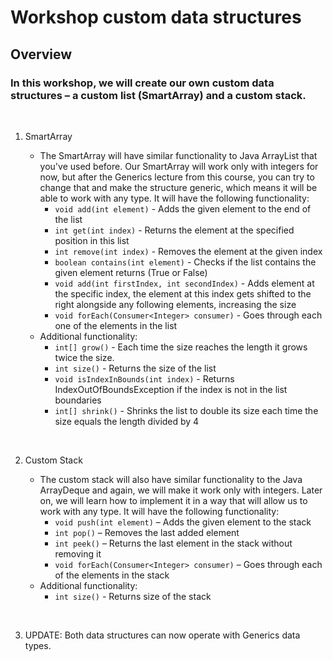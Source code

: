 # Workshop custom data structures</br>

## Overview </br>

### In this workshop, we will create our own custom data structures – a custom list (SmartArray) and a custom stack.
</br>

1. SmartArray

   * The SmartArray will have similar functionality to Java ArrayList that you've used before. 
Our SmartArray will work only with integers for now, but after the Generics lecture from this course, 
you can try to change that and make the structure generic, which means it will be able to work with any type. 
It will have the following functionality:</br>
     * ```void add(int element)``` - Adds the given element to the end of the list</br>
     * ```int get(int index)``` - Returns the element at the specified position in this list</br>
     * ```int remove(int index)``` - Removes the element at the given index</br>
     * ```boolean contains(int element)``` - Checks if the list contains the given element returns (True or False)</br>
     * ```void add(int firstIndex, int secondIndex)``` - Adds element at the specific index, the element at this index gets shifted to the right alongside any following elements, increasing the size</br>
     * ```void forEach(Consumer<Integer> consumer)``` - Goes through each one of the elements in the list</br>
   * Additional functionality:
     * ```int[] grow()``` - Each time the size reaches the length it grows twice the size.</br>
     * ```int size()``` - Returns the size of the list</br>
     * ```void isIndexInBounds(int index)``` - Returns IndexOutOfBoundsException if the index is not in the list boundaries</br>
     * ```int[] shrink()``` - Shrinks the list to double its size each time the size equals the length divided by 4</br>
</br>
     
2. Custom Stack</br>

   * The custom stack will also have similar functionality to the Java ArrayDeque and again, 
   we will make it work only with integers. Later on, we will learn how to implement it in a way that will 
   allow us to work with any type. It will have the following functionality:</br>
     *	```void push(int element)``` – Adds the given element to the stack</br>
     *	```int pop()``` – Removes the last added element</br>
     *	```int peek()``` – Returns the last element in the stack without removing it</br>
     *	```void forEach(Consumer<Integer> consumer)``` – Goes through each of the elements in the stack</br>
   * Additional functionality:
     * ```int size()``` - Returns size of the stack</br>
</br>
     
3. UPDATE: Both data structures can now operate with Generics data types.